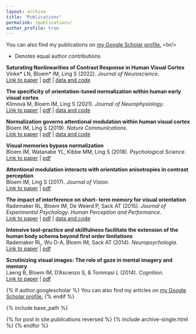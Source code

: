 ```yaml
---
layout: archive
title: "Publications"
permalink: /publications/
author_profile: true
---
```

You can also find my publications on <u><a href="{{author.googlescholar}}">my Google Scholar profile</a>.</u>
\<br/>

* Denotes equal author contributions

**Saturating Nonlinearities of Contrast Response in Human Visual Cortex**<br/>Vinke* LN, Bloem* IM, Ling S (2022). *Journal of Neuroscience*.<br/>[Link to paper](https://www.jneurosci.org/content/42/7/1292.abstract) \| [pdf](http://ilonabloem.github.io/files/Vinke_etal_2022_JNeurosci.pdf) \| [data and code](https://osf.io/8g6ap/)

**The specificity of orientation-tuned normalization within human early visual cortex**<br/>Klímová M, Bloem IM, Ling S (2021). *Journal of Neurophysiology*.<br/>[Link to paper](https://journals.physiology.org/doi/full/10.1152/jn.00203.2021) \| [pdf](http://ilonabloem.github.io/files/Klimova_etal_2021_JNeurophy.pdf) \| [data and code](https://osf.io/bcyp5/)

**Normalization governs attentional modulation within human visual cortex**<br/>Bloem IM, Ling S (2019). *Nature Communications*.<br/>[Link to paper](https://www.nature.com/articles/s41467-019-13597-1) \| [pdf](http://ilonabloem.github.io/files/Bloem_Ling_2019_NatCom.pdf) \| [data and code](https://osf.io/4qz37/)

**Visual memories bypass normalization**<br/>Bloem IM, Watanabe YL, Kibbe MM, Ling S (2018). *Psychological Science*.<br/>[Link to paper](https://journals.sagepub.com/doi/full/10.1177/0956797617747091) \| [pdf](http://ilonabloem.github.io/files/Bloem_etal_2018_PsychSc.pdf) 

**Attentional modulation interacts with orientation anisotropies in contrast perception**<br/>Bloem IM, Ling S (2017). *Journal of Vision*.<br/>[Link to paper](https://jov.arvojournals.org/article.aspx?articleid=2653975) \| [pdf](http://ilonabloem.github.io/files/Bloem_Ling_2017_JVision.pdf)

**The impact of interference on short- term memory for visual orientation**<br/>Rademaker RL, Bloem IM, De Weerd P, Sack AT (2015). *Journal of Experimental Psychology: Human Perception and Performance*.<br/>[Link to paper](https://psycnet.apa.org/record/2015-36851-001) \| [pdf](http://ilonabloem.github.io/files/Rademaker_2015_JHPP.pdf) \| [data and code](https://osf.io/h684y/)

**Intensive tool-practice and skillfulness facilitate the extension of the human body schema beyond first order limitations**<br/>Rademaker RL, Wu D-A, Bloem IM, Sack AT (2014). *Neuropsychologia*.<br/>[Link to paper](https://www.sciencedirect.com/science/article/pii/S0028393214000232) \| [pdf](http://ilonabloem.github.io/files/Rademaker_etal_2014_NeuroPsy.pdf) 

**Scrutinizing visual images: The role of gaze in mental imagery and memory**<br/>Laeng B, Bloem IM, D’Ascenzo S, & Tommasi L (2014). *Cognition*.<br/>[Link to paper](https://www.sciencedirect.com/science/article/pii/S0010027714000043) \| [pdf](http://ilonabloem.github.io/files/Laeng_etal_2014_Cognition.pdf)


{% if author.googlescholar %}
  You can also find my articles on <u><a href="{{author.googlescholar}}">my Google Scholar profile</a>.</u>
{% endif %}

{% include base_path %}

{% for post in site.publications reversed %}
  {% include archive-single.html %}
{% endfor %}

